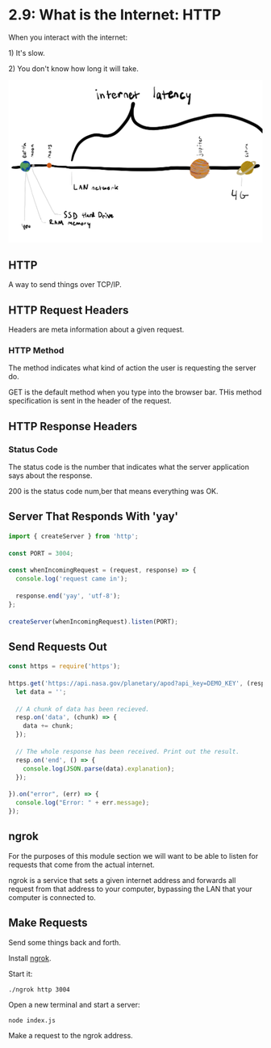 # 2.9: What is the Internet: HTTP

When you interact with the internet:

1\) It's slow.

2\) You don't know how long it will take.

![](../.gitbook/assets/my-document-2-%20%281%29.jpg)

## HTTP

A way to send things over TCP/IP.

## HTTP Request Headers

Headers are meta information about a given request. 

### HTTP Method

The method indicates what kind of action the user is requesting the server do.

GET is the default method when you type into the browser bar. THis method specification is sent in the header of the request.

## HTTP Response Headers

### Status Code

The status code is the number that indicates what the server application says about the response.

200 is the status code num,ber that means everything was OK.

## Server That Responds With 'yay'

```javascript
import { createServer } from 'http';

const PORT = 3004;

const whenIncomingRequest = (request, response) => {
  console.log('request came in');

  response.end('yay', 'utf-8');
};

createServer(whenIncomingRequest).listen(PORT);
```

## Send Requests Out

```javascript
const https = require('https');

https.get('https://api.nasa.gov/planetary/apod?api_key=DEMO_KEY', (resp) => {
  let data = '';

  // A chunk of data has been recieved.
  resp.on('data', (chunk) => {
    data += chunk;
  });

  // The whole response has been received. Print out the result.
  resp.on('end', () => {
    console.log(JSON.parse(data).explanation);
  });

}).on("error", (err) => {
  console.log("Error: " + err.message);
});
```

## ngrok

For the purposes of this module section we will want to be able to listen for requests that come from the actual internet.

ngrok is a service that sets a given internet address and forwards all request from that address to your computer, bypassing the LAN that your computer is connected to.

## Make Requests

Send some things back and forth.

Install [ngrok](https://ngrok.com/).

Start it:

```text
./ngrok http 3004
```

Open a new terminal and start a server:

```text
node index.js
```

Make a request to the ngrok address.

